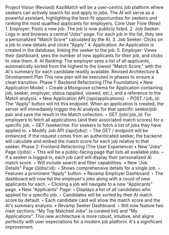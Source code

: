 ﻿Project Vision (Revised)
KaziMatch will be a user-centric job platform where seekers can actively search for and apply to jobs. The AI will serve as a powerful assistant, highlighting the best-fit opportunities for seekers and ranking the most qualified applicants for employers.
Core User Flow (New)
    1. Employer: Posts a new job. The job is now publicly listed.
    2. Job Seeker: Logs in and browses a central "Jobs" page. For each job in the list, they see a personalized "Match Score" calculated by the AI.
    3. Job Seeker: Clicks on a job to view details and clicks "Apply."
    4. Application: An Application is created in the database, linking the seeker to the job.
    5. Employer: Views their dashboard, sees the number of new applicants for their job, and clicks to view them.
    6. AI Ranking: The employer sees a list of all applicants, automatically sorted from the highest to the lowest "Match Score," with the AI's summary for each candidate readily available.
Revised Architecture & Development Plan
This new plan will be executed in phases to ensure a clean transition.
Phase 1: Backend Refactoring (The Foundation)
    • New Application Model:
        ◦ Create a Mongoose schema for Application containing job, seeker, employer, status (applied, viewed, etc.), and a reference to the Match analysis.
    • New Application API (/api/applications):
        ◦ POST /:job_id: The "Apply" button will hit this endpoint. When an application is created, the server will immediately trigger the AI analysis for that specific seeker/job pair and save the result in the Match collection.
        ◦ GET /job/:job_id: For employers to fetch all applications (and their associated match scores) for a specific job.
        ◦ GET /seeker/me: For seekers to fetch a list of jobs they have applied to.
    • Modify Job API (/api/jobs):
        ◦ The GET / endpoint will be enhanced. If the request comes from an authenticated seeker, the backend will calculate and embed the match score for each job relative to that seeker.
Phase 2: Frontend Refactoring (The User Experience)
    • New "Jobs" Page (/jobs):
        ◦ This will be a public-facing page that lists all available jobs.
        ◦ If a seeker is logged in, each job card will display their personalized AI match score.
        ◦ Will include search and filter capabilities.
    • New "Job Details" Page (/jobs/:id):
        ◦ Shows comprehensive details for a single job.
        ◦ Features a prominent "Apply" button.
    • Revamp Employer Dashboard:
        ◦ The dashboard will now list the employer's jobs along with a count of new applicants for each.
        ◦ Clicking a job will navigate to a new "Applicants" page.
    • New "Applicants" Page:
        ◦ Displays a list of all candidates who applied for a specific job.
        ◦ Candidates will be sorted by their AI match score by default.
        ◦ Each candidate card will show the match score and the AI's summary analysis.
    • Revamp Seeker Dashboard:
        ◦ Will now feature two main sections: "My Top Matched Jobs" (a curated list) and "My Applications".
This new architecture is more robust, intuitive, and aligns perfectly with user expectations for a modern job platform. It's a significant improvement.

